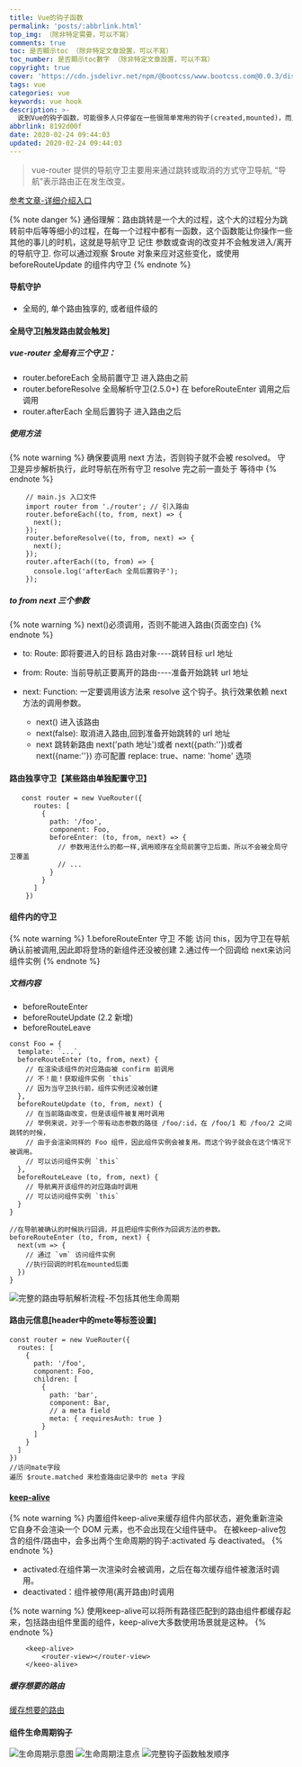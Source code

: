```yaml
---
title: Vue的钩子函数
permalink: 'posts/:abbrlink.html'
top_img: （除非特定需要，可以不寫）
comments: true
toc: 是否顯示toc （除非特定文章設置，可以不寫）
toc_number: 是否顯示toc數字 （除非特定文章設置，可以不寫）
copyright: true
cover: 'https://cdn.jsdelivr.net/npm/@bootcss/www.bootcss.com@0.0.3/dist/img/vuejs.png'
tags: vue
categories: vue
keywords: vue hook
description: >-
  说到Vue的钩子函数，可能很多人只停留在一些很简单常用的钩子(created,mounted)，而且对于里面的区别，什么时候该用什么钩子，并没有仔细的去研究过，且Vue的生命周期在面试中也算是比较高频的考点，那么该如何回答这类问题，让人有眼前一亮的感觉呢..
abbrlink: 8192d00f
date: 2020-02-24 09:44:03
updated: 2020-02-24 09:44:03
---
```



<blockquote class="blockquote-center">vue-router 提供的导航守卫主要用来通过跳转或取消的方式守卫导航, “导航”表示路由正在发生改变。</blockquote>

[参考文章-详细介绍入口](https://segmentfault.com/a/1190000015727279)

{% note danger %}
通俗理解：路由跳转是一个大的过程，这个大的过程分为跳转前中后等等细小的过程，在每一个过程中都有一函数，这个函数能让你操作一些其他的事儿的时机，这就是导航守卫
记住 参数或查询的改变并不会触发进入/离开的导航守卫. 你可以通过观察 $route 对象来应对这些变化，或使用 beforeRouteUpdate 的组件内守卫
{% endnote %}

#### 导航守护

- 全局的, 单个路由独享的, 或者组件级的

#### 全局守卫[触发路由就会触发]

##### vue-router 全局有三个守卫：

- router.beforeEach 全局前置守卫 进入路由之前
- router.beforeResolve 全局解析守卫(2.5.0+) 在 beforeRouteEnter 调用之后调用
- router.afterEach 全局后置钩子 进入路由之后

##### 使用方法

{% note warning %}
确保要调用 next 方法，否则钩子就不会被 resolved。
守卫是异步解析执行，此时导航在所有守卫 resolve 完之前一直处于 等待中
{% endnote %}

```
    // main.js 入口文件
    import router from './router'; // 引入路由
    router.beforeEach((to, from, next) => {
      next();
    });
    router.beforeResolve((to, from, next) => {
      next();
    });
    router.afterEach((to, from) => {
      console.log('afterEach 全局后置钩子');
    });
```

##### to from next 三个参数

{% note warning %}
next()必须调用，否则不能进入路由(页面空白)
{% endnote %}

- to: Route: 即将要进入的目标 路由对象----跳转目标 url 地址

- from: Route: 当前导航正要离开的路由----准备开始跳转 url 地址

- next: Function: 一定要调用该方法来 resolve 这个钩子。执行效果依赖 next 方法的调用参数。
  - next() 进入该路由
  - next(false): 取消进入路由,回到准备开始跳转的 url 地址
  - next 跳转新路由 next('path 地址')或者 next({path:''})或者 next({name:''}) 亦可配置 replace: true、name: 'home' 选项

#### 路由独享守卫【某些路由单独配置守卫】

```
   const router = new VueRouter({
      routes: [
        {
          path: '/foo',
          component: Foo,
          beforeEnter: (to, from, next) => {
            // 参数用法什么的都一样,调用顺序在全局前置守卫后面，所以不会被全局守卫覆盖
            // ...
          }
        }
      ]
    })
```

#### 组件内的守卫

{% note warning %}
1.beforeRouteEnter 守卫 不能 访问 this，因为守卫在导航确认前被调用,因此即将登场的新组件还没被创建
2.通过传一个回调给 next来访问组件实例
{% endnote %}


##### 文档内容

- beforeRouteEnter
- beforeRouteUpdate (2.2 新增)
- beforeRouteLeave

```
const Foo = {
  template: `...`,
  beforeRouteEnter (to, from, next) {
    // 在渲染该组件的对应路由被 confirm 前调用
    // 不！能！获取组件实例 `this`
    // 因为当守卫执行前，组件实例还没被创建
  },
  beforeRouteUpdate (to, from, next) {
    // 在当前路由改变，但是该组件被复用时调用
    // 举例来说，对于一个带有动态参数的路径 /foo/:id，在 /foo/1 和 /foo/2 之间跳转的时候，
    // 由于会渲染同样的 Foo 组件，因此组件实例会被复用。而这个钩子就会在这个情况下被调用。
    // 可以访问组件实例 `this`
  },
  beforeRouteLeave (to, from, next) {
    // 导航离开该组件的对应路由时调用
    // 可以访问组件实例 `this`
  }
}

//在导航被确认的时候执行回调，并且把组件实例作为回调方法的参数。
beforeRouteEnter (to, from, next) {
  next(vm => {
    // 通过 `vm` 访问组件实例
    //执行回调的时机在mounted后面
  })
}
```

![完整的路由导航解析流程-不包括其他生命周期](https://i.loli.net/2020/03/22/ecPhwTOWB8dpm9R.png)

#### 路由元信息[header中的mete等标签设置]
```
const router = new VueRouter({
  routes: [
    {
      path: '/foo',
      component: Foo,
      children: [
        {
          path: 'bar',
          component: Bar,
          // a meta field
          meta: { requiresAuth: true }
        }
      ]
    }
  ]
})
//访问mate字段
遍历 $route.matched 来检查路由记录中的 meta 字段
```
#### [keep-alive](https://segmentfault.com/a/1190000015727279#item-3)

{% note warning %}
内置组件keep-alive来缓存组件内部状态，避免重新渲染
它自身不会渲染一个 DOM 元素，也不会出现在父组件链中。
在被keep-alive包含的组件/路由中，会多出两个生命周期的钩子:activated 与 deactivated。
{% endnote %}

- activated:在组件第一次渲染时会被调用，之后在每次缓存组件被激活时调用。
- deactivated：组件被停用(离开路由)时调用

{% note warning %}
使用keep-alive可以将所有路径匹配到的路由组件都缓存起来，包括路由组件里面的组件，keep-alive大多数使用场景就是这种。
{% endnote %}

```
    <keep-alive>
        <router-view></router-view>
    </keeo-alive>
```
##### 缓存想要的路由

[缓存想要的路由](https://segmentfault.com/a/1190000015727279#item-3-8)

#### 组件生命周期钩子

![生命周期示意图](https://cn.vuejs.org/images/lifecycle.png)
![生命周期注意点](https://i.loli.net/2020/03/22/aPpWZV2TMomU9AF.png)
![完整钩子函数触发顺序](https://i.loli.net/2020/03/22/2orGhbVs8Y6uceQ.png)


